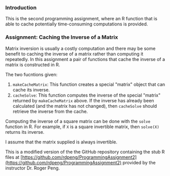 ### Introduction

This is the second programming assignment, where an R
function that is able to cache potentially time-consuming computations is provided.

### Assignment: Caching the Inverse of a Matrix

Matrix inversion is usually a costly computation and there may be some
benefit to caching the inverse of a matrix rather than computing it
repeatedly. In this assignment a pair of functions that
cache the inverse of a matrix is constructed in R.

The two fucntions given:

1.  `makeCacheMatrix`: This function creates a special "matrix" object
    that can cache its inverse.
2.  `cacheSolve`: This function computes the inverse of the special
    "matrix" returned by `makeCacheMatrix` above. If the inverse has
    already been calculated (and the matrix has not changed), then
    `cacheSolve` should retrieve the inverse from the cache.

Computing the inverse of a square matrix can be done with the `solve`
function in R. For example, if `X` is a square invertible matrix, then
`solve(X)` returns its inverse.

I assume that the matrix supplied is always invertible.

This is a modified version of the the GitHub repository containing the stub R files at 
    [https://github.com/rdpeng/ProgrammingAssignment2](https://github.com/rdpeng/ProgrammingAssignment2) provided by the instructor Dr. Roger Peng. 
